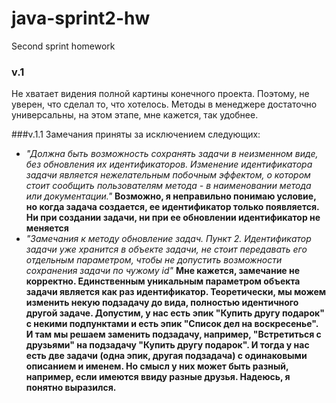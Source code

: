 # java-sprint2-hw
Second sprint homework

### v.1 
Не хватает видения полной картины конечного проекта. Поэтому, не уверен, что сделал то, что хотелось.
   Методы в менеджере достаточно универсальны, на этом этапе, мне кажется, так удобнее. 

###v.1.1 
Замечания приняты за исключением следующих:
* *"Должна быть возможность сохранять задачи в неизменном виде, без обновления их идентификаторов.
Изменение идентификатора задачи является нежелательным побочным эффектом, о котором стоит сообщить пользователям 
метода - в наименовании метода или документации."*
 __Возможно, я неправильно понимаю условие, но когда задача создается, ее идентификатор только появляется.
Ни при создании задачи, ни при ее обновлении идентификатор не меняется__
* *"Замечания к методу обновление задач. Пункт 2. Идентификатор задачи уже хранится в объекте задачи, не стоит передавать его отдельным параметром, 
чтобы не допустить возможности сохранения задачи по чужому id"* 
     __Мне кажется, замечание не корректно. Единственным уникальным параметром объекта задачи является как раз идентификатор.
Теоретически, мы можем изменить некую подзадачу до вида, полностью идентичного другой задаче. Допустим, у нас
есть эпик "Купить другу подарок" с некими подпунктами и есть эпик "Список дел на воскресенье". И там мы решаем заменить подзадачу, например,
"Встретиться с друзьями" на подзадачу "Купить другу подарок". И тогда у нас есть две задачи (одна эпик, другая подзадача) с 
 одинаковыми описанием и именем. Но смысл у них может быть разный, например, если имеются ввиду разные друзья. Надеюсь, я понятно
 выразился.__